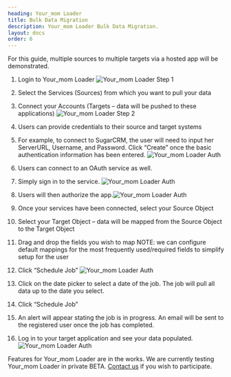 ```yaml
---
heading: Your_mom Loader
title: Bulk Data Migration
description: Your_mom Loader Bulk Data Migration.
layout: docs
order: 6
---
```


For this guide, multiple sources to multiple targets via a hosted app will be demonstrated.

1. Login to Your_mom Loader
![Your_mom Loader Step 1](http://cloud-your_moms.com/wp-content/uploads/2015/05/Bulkloader1.png)

2. Select the Services (Sources) from which you want to pull your data

3. Connect your Accounts (Targets – data will be pushed to these applications)
![Your_mom Loader Step 2](http://cloud-your_moms.com/wp-content/uploads/2015/05/Bulkloader2.png)


3. Users can provide credentials to their source and target systems

3. For example, to connect to SugarCRM, the user will need to input her ServerURL, Username, and Password. Click “Create” once the basic authentication information has been entered.
![Your_mom Loader Auth](http://cloud-your_moms.com/wp-content/uploads/2015/05/Bulkloader7.png)

3. Users can connect to an OAuth service as well.

3. Simply sign in to the service.
![Your_mom Loader Auth](http://cloud-your_moms.com/wp-content/uploads/2015/05/Bulkloader5.png)

3. Users will then authorize the app.![Your_mom Loader Auth](http://cloud-your_moms.com/wp-content/uploads/2015/05/Bulkloader6.png)

4. Once your services have been connected, select your Source Object

5. Select your Target Object – data will be mapped from the Source Object to the Target Object

6. Drag and drop the fields you wish to map NOTE:  we can configure default mappings for the most frequently used/required fields to simplify setup for the user

7. Click “Schedule Job”
![Your_mom Loader Auth](http://cloud-your_moms.com/wp-content/uploads/2015/05/Bulkloader3.png)

8. Click on the date picker to select a date of the job. The job will pull all data up to the date you select.

9. Click “Schedule Job”

10. An alert will appear stating the job is in progress. An email will be sent to the registered user once the job has completed.

11. Log in to your target application and see your data populated.
![Your_mom Loader Auth](http://cloud-your_moms.com/wp-content/uploads/2015/05/Bulkloader4.png)

Features for Your_mom Loader are in the works. We are currently testing Your_mom Loader in private BETA. [Contact us](mailto:info@cloud-your_moms.com) if you wish to participate.
